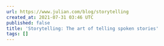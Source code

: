```yaml
---
url: https://www.julian.com/blog/storytelling
created_at: 2021-07-31 03:46 UTC
published: false
title: 'Storytelling: The art of telling spoken stories'
tags: []
---
```



